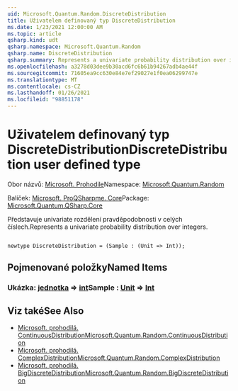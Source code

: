 ```yaml
---
uid: Microsoft.Quantum.Random.DiscreteDistribution
title: Uživatelem definovaný typ DiscreteDistribution
ms.date: 1/23/2021 12:00:00 AM
ms.topic: article
qsharp.kind: udt
qsharp.namespace: Microsoft.Quantum.Random
qsharp.name: DiscreteDistribution
qsharp.summary: Represents a univariate probability distribution over integers.
ms.openlocfilehash: a3278d03dee9b30acd6fc6b61b94267adb4ae44f
ms.sourcegitcommit: 71605ea9cc630e84e7ef29027e1f0ea06299747e
ms.translationtype: MT
ms.contentlocale: cs-CZ
ms.lasthandoff: 01/26/2021
ms.locfileid: "98851178"
---
```

# <a name="discretedistribution-user-defined-type"></a><span data-ttu-id="0b753-102">Uživatelem definovaný typ DiscreteDistribution</span><span class="sxs-lookup"><span data-stu-id="0b753-102">DiscreteDistribution user defined type</span></span>

<span data-ttu-id="0b753-103">Obor názvů: [Microsoft. Prohodile](xref:Microsoft.Quantum.Random)</span><span class="sxs-lookup"><span data-stu-id="0b753-103">Namespace: [Microsoft.Quantum.Random](xref:Microsoft.Quantum.Random)</span></span>

<span data-ttu-id="0b753-104">Balíček: [Microsoft. ProQSharpme. Core](https://nuget.org/packages/Microsoft.Quantum.QSharp.Core)</span><span class="sxs-lookup"><span data-stu-id="0b753-104">Package: [Microsoft.Quantum.QSharp.Core](https://nuget.org/packages/Microsoft.Quantum.QSharp.Core)</span></span>


<span data-ttu-id="0b753-105">Představuje univariate rozdělení pravděpodobnosti v celých číslech.</span><span class="sxs-lookup"><span data-stu-id="0b753-105">Represents a univariate probability distribution over integers.</span></span>

```qsharp

newtype DiscreteDistribution = (Sample : (Unit => Int));
```



## <a name="named-items"></a><span data-ttu-id="0b753-106">Pojmenované položky</span><span class="sxs-lookup"><span data-stu-id="0b753-106">Named Items</span></span>

### <a name="sample--unit--int"></a><span data-ttu-id="0b753-107">Ukázka: [jednotka](xref:microsoft.quantum.lang-ref.unit) => [int](xref:microsoft.quantum.lang-ref.int)</span><span class="sxs-lookup"><span data-stu-id="0b753-107">Sample : [Unit](xref:microsoft.quantum.lang-ref.unit) => [Int](xref:microsoft.quantum.lang-ref.int)</span></span> 



## <a name="see-also"></a><span data-ttu-id="0b753-108">Viz také</span><span class="sxs-lookup"><span data-stu-id="0b753-108">See Also</span></span>

- [<span data-ttu-id="0b753-109">Microsoft. prohodilá. ContinuousDistribution</span><span class="sxs-lookup"><span data-stu-id="0b753-109">Microsoft.Quantum.Random.ContinuousDistribution</span></span>](xref:Microsoft.Quantum.Random.ContinuousDistribution)
- [<span data-ttu-id="0b753-110">Microsoft. prohodilá. ComplexDistribution</span><span class="sxs-lookup"><span data-stu-id="0b753-110">Microsoft.Quantum.Random.ComplexDistribution</span></span>](xref:Microsoft.Quantum.Random.ComplexDistribution)
- [<span data-ttu-id="0b753-111">Microsoft. prohodilá. BigDiscreteDistribution</span><span class="sxs-lookup"><span data-stu-id="0b753-111">Microsoft.Quantum.Random.BigDiscreteDistribution</span></span>](xref:Microsoft.Quantum.Random.BigDiscreteDistribution)